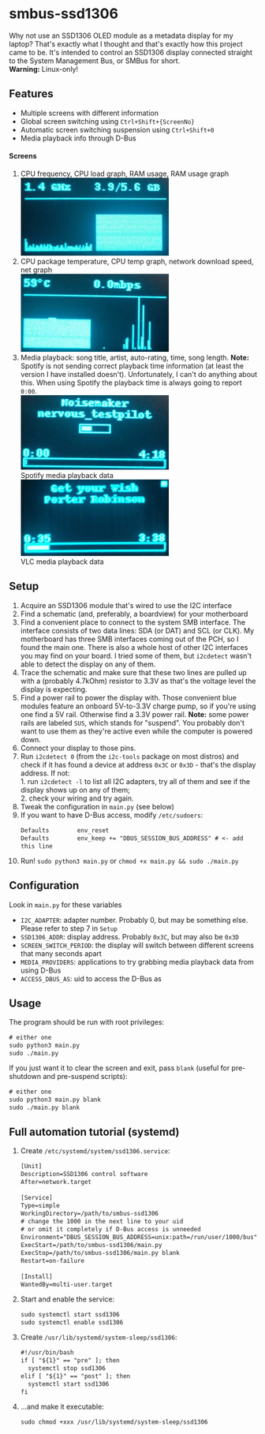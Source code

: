 # smbus-ssd1306
Why not use an SSD1306 OLED module as a metadata display for my laptop? That's exactly what I thought and that's exactly how this project came to be. It's intended to control an SSD1306 display connected straight to the System Management Bus, or SMBus for short.\
**Warning:** Linux-only!

## Features
  - Multiple screens with different information
  - Global screen switching using `Ctrl+Shift+{ScreenNo}`
  - Automatic screen switching suspension using `Ctrl+Shift+0`
  - Media playback info through D-Bus

#### Screens
  1. CPU frequency, CPU load graph, RAM usage, RAM usage graph\
     ![Screen 1 screenshot](screenshots/screen_1.jpg)
  2. CPU package temperature, CPU temp graph, network download speed, net graph\
     ![Screen 2 screenshot](screenshots/screen_2.jpg)
  3. Media playback: song title, artist, auto-rating, time, song length. **Note:** Spotify is not sending correct playback time information (at least the version I have installed doesn't). Unfortunately, I can't do anything about this. When using Spotify the playback time is always going to report `0:00`.\
     ![Screen 3 screenshot](screenshots/screen_3.jpg)\
     Spotify media playback data\
     ![Screen 3 screenshot](screenshots/screen_3_vlc.jpg)\
     VLC media playback data

## Setup
  1. Acquire an SSD1306 module that's wired to use the I2C interface
  2. Find a schematic (and, preferably, a boardview) for your motherboard
  3. Find a convenient place to connect to the system SMB interface. The interface consists of two data lines: SDA (or DAT) and SCL (or CLK). My motherboard has three SMB interfaces coming out of the PCH, so I found the main one. There is also a whole host of other I2C interfaces you may find on your board. I tried some of them, but `i2cdetect` wasn't able to detect the display on any of them.
  4. Trace the schematic and make sure that these two lines are pulled up with a (probably 4.7kOhm) resistor to 3.3V as that's the voltage level the display is expecting.
  5. Find a power rail to power the display with. Those convenient blue modules feature an onboard 5V-to-3.3V charge pump, so if you're using one find a 5V rail. Otherwise find a 3.3V power rail. **Note:** some power rails are labeled `SUS`, which stands for "suspend". You probably don't want to use them as they're active even while the computer is powered down.
  6. Connect your display to those pins.
  7. Run `i2cdetect 0` (from the `i2c-tools` package on most distros) and check if it has found a device at address `0x3C` or `0x3D` - that's the display address. If not:\
    1. run `i2cdetect -l` to list all I2C adapters, try all of them and see if the display shows up on any of them;\
    2. check your wiring and try again.
  8. Tweak the configuration in `main.py` (see below)
  9. If you want to have D-Bus access, modify `/etc/sudoers`:
     ```
     Defaults        env_reset
     Defaults        env_keep += "DBUS_SESSION_BUS_ADDRESS" # <- add this line
     ```
  10. Run! `sudo python3 main.py` or `chmod +x main.py && sudo ./main.py`

## Configuration
Look in `main.py` for these variables
  - `I2C_ADAPTER`: adapter number. Probably 0, but may be something else. Please refer to step 7 in `Setup`
  - `SSD1306_ADDR`: display address. Probably `0x3C`, but may also be `0x3D`
  - `SCREEN_SWITCH_PERIOD`: the display will switch between different screens that many seconds apart
  - `MEDIA_PROVIDERS`: applications to try grabbing media playback data from using D-Bus
  - `ACCESS_DBUS_AS`: uid to access the D-Bus as

## Usage
The program should be run with root privileges:
```
# either one
sudo python3 main.py
sudo ./main.py
```
If you just want it to clear the screen and exit, pass `blank` (useful for pre-shutdown and pre-suspend scripts):
```
# either one
sudo python3 main.py blank
sudo ./main.py blank
```

## Full automation tutorial (systemd)
  1. Create `/etc/systemd/system/ssd1306.service`:
     ```
     [Unit]
     Description=SSD1306 control software
     After=network.target

     [Service]
     Type=simple
     WorkingDirectory=/path/to/smbus-ssd1306
     # change the 1000 in the next line to your uid
     # or omit it completely if D-Bus access is unneeded
     Environment="DBUS_SESSION_BUS_ADDRESS=unix:path=/run/user/1000/bus"
     ExecStart=/path/to/smbus-ssd1306/main.py
     ExecStop=/path/to/smbus-ssd1306/main.py blank
     Restart=on-failure

     [Install]
     WantedBy=multi-user.target
     ```
  2. Start and enable the service:
     ```
     sudo systemctl start ssd1306
     sudo systemctl enable ssd1306
     ```
  3. Create `/usr/lib/systemd/system-sleep/ssd1306`:
     ```
     #!/usr/bin/bash
     if [ "${1}" == "pre" ]; then
       systemctl stop ssd1306
     elif [ "${1}" == "post" ]; then
       systemctl start ssd1306
     fi
     ```
  4. ...and make it executable:
     ```
     sudo chmod +xxx /usr/lib/systemd/system-sleep/ssd1306
     ```